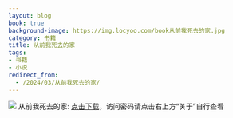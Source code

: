 ```yaml
---
layout: blog
book: true
background-image: https://img.locyoo.com/book从前我死去的家.jpg
category: 书籍
title: 从前我死去的家
tags:
- 书籍
- 小说
redirect_from:
  - /2024/03/从前我死去的家/
---
```

![](https://img.locyoo.com/book从前我死去的家.jpg)
从前我死去的家: <a name = "ref1" href="https://url18.ctfile.com/f/50983618-1063935344-366b69?p=3619">点击下载</a>，访问密码请点击右上方“关于”自行查看